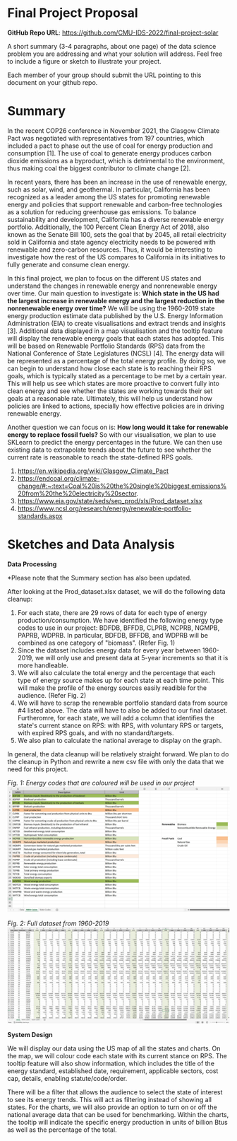 # Final Project Proposal

**GitHub Repo URL**: https://github.com/CMU-IDS-2022/final-project-solar

A short summary (3-4 paragraphs, about one page) of the data science problem you are addressing and what your solution will address. Feel free to include a figure or sketch to illustrate your project.

Each member of your group should submit the URL pointing to this document on your github repo.


# Summary
In the recent COP26 conference in November 2021, the Glasgow Climate Pact was negotiated with representatives from 197 countries, which included a pact to phase out the use of coal for energy production and consumption [1]. The use of coal to generate energy produces carbon dioxide emissions as a byproduct, which is detrimental to the environment, thus making coal the biggest contributor to climate change [2]. 

In recent years, there has been an increase in the use of renewable energy, such as solar, wind, and geothermal. In particular, California has been recognized as a leader among the US states for promoting renewable energy and policies that support renewable and carbon-free technologies as a solution for reducing greenhouse gas emissions. To balance sustainability and development, California has a diverse renewable energy portfolio. Additionally, the 100 Percent Clean Energy Act of 2018, also known as the Senate Bill 100, sets the goal that by 2045, all retail electricity sold in California and state agency electricity needs to be powered with renewable and zero-carbon resources. Thus, it would be interesting to investigate how the rest of the US compares to California in its initiatives to fully generate and consume clean energy. 

In this final project, we plan to focus on the different US states and understand the changes in renewable energy and nonrenewable energy over time. Our main question to investigate is: **Which state in the US had the largest increase in renewable energy and the largest reduction in the nonrenewable energy over time?** We will be using the 1960-2019 state energy production estimate data published by the U.S. Energy Information Administration (EIA) to create visualisations and extract trends and insights [3]. Additional data displayed in a map visualisation and the tooltip feature will display the renewable energy goals that each states has adopted. This will be based on Renewable Portfolio Standards (RPS) data from the National Conference of State Legislatures (NCSL) [4]. The energy data will be represented as a percentage of the total energy profile. By doing so, we can begin to understand how close each state is to reaching their RPS goals, which is typically stated as a percentage to be met by a certain year. This will help us see which states are more proactive to convert fully into clean energy and see whether the states are working towards their set goals at a reasonable rate. Ultimately, this will help us understand how policies are linked to actions, specially how effective policies are in driving renewable energy.

Another question we can focus on is: **How long would it take for renewable energy to replace fossil fuels?** So with our visualisation, we plan to use SKLearn to predict the energy percentages in the future. We can then use existing data to extrapolate trends about the future to see whether the current rate is reasonable to reach the state-defined RPS goals.


1. https://en.wikipedia.org/wiki/Glasgow_Climate_Pact
2. https://endcoal.org/climate-change/#:~:text=Coal%20is%20the%20single%20biggest,emissions%20from%20the%20electricity%20sector.
3. https://www.eia.gov/state/seds/sep_prod/xls/Prod_dataset.xlsx
4. https://www.ncsl.org/research/energy/renewable-portfolio-standards.aspx


# Sketches and Data Analysis
**Data Processing** 

*Please note that the Summary section has also been updated.


After looking at the Prod_dataset.xlsx dataset, we will do the following data cleanup:
1. For each state, there are 29 rows of data for each type of energy production/consumption. We have identified the following energy type codes to use in our project: BDFDB, BFFDB, CLPRB, NCPRB, NGMPB, PAPRB, WDPRB. In particular, BDFDB, BFFDB, and WDPRB will be combined as one category of "biomass". (Refer Fig. 1)
2. Since the dataset includes energy data for every year between 1960-2019, we will only use and present data at 5-year increments so that it is more handleable. 
3. We will also calculate the total energy and the percentage that each type of energy source makes up for each state at each time point. This will make the profile of the energy sources easily readible for the audience. (Refer Fig. 2)
4. We will have to scrap the renewable portfolio standard data from source #4 listed above. The data will have to also be added to our final dataset. Furtheromre, for each state, we will add a column that identifies the state's current stance on RPS: with RPS, with voluntary RPS or targets, with expired RPS goals, and with no standard/targets.
5. We also plan to calculate the national average to display on the graph.


In general, the data cleanup will be relatively straight forward. We plan to do the cleanup in Python and rewrite a new csv file with only the data that we need for this project.

<em>Fig. 1: Energy codes that are coloured will be used in our project</em>
![alt text](https://raw.githubusercontent.com/CMU-IDS-2022/final-project-solar/89197a87b412b94a71c46446393e54df2c421731/Dataset%20-%20Energy%20groupings.jpg)

<em>Fig. 2: Full dataset from 1960-2019</em>
![alt text](https://raw.githubusercontent.com/CMU-IDS-2022/final-project-solar/main/Dataset%20-%201960%20to%202019.jpg)



**System Design**

We will display our data using the US map of all the states and charts. On the map, we will colour code each state with its current stance on RPS. The tooltip feature will also show information, which includes the title of the energy standard, established date, requirement, applicable sectors, cost cap, details, enabling statute/code/order. 

There will be a filter that allows the audience to select the state of interest to see its energy trends. This will act as filtering instead of showing all states. For the charts, we will also provide an option to turn on or off the national average data that can be used for benchmarking. Within the charts, the tooltip will indicate the specific energy production in units of billion Btus as well as the percentage of the total. 
